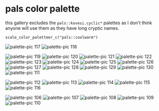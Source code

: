 # pals color palette

this gallery excludes the `pals::kovesi.cyclic*` palettes as I don't think anyone will use them as they have long cryptic names. 

```
scale_color_paletteer_c("pals::coolwarm")
```


![palette-pic 117](https://user-images.githubusercontent.com/55933131/145288980-bf568548-61fd-4612-bbc9-4bf38a796e14.png)
![palette-pic 118](https://user-images.githubusercontent.com/55933131/145288983-e2966a3e-71e3-4f23-9ac8-c0178389e604.png)

![palette-pic 119](https://user-images.githubusercontent.com/55933131/145288985-56d1901d-f9f2-4880-b49e-3aa5b8f9d87d.png)
![palette-pic 120](https://user-images.githubusercontent.com/55933131/145288986-dbc731ff-99b4-4ecf-a7d3-189382066edb.png)
![palette-pic 121](https://user-images.githubusercontent.com/55933131/145288987-2d529dab-0b42-4102-9bef-8517bde528bc.png)
![palette-pic 122](https://user-images.githubusercontent.com/55933131/145288988-7c419090-da91-417d-8d75-16b986a13e10.png)
![palette-pic 123](https://user-images.githubusercontent.com/55933131/145288989-37ef86e3-ad1c-4df7-abc5-25b0cc22f617.png)
![palette-pic 124](https://user-images.githubusercontent.com/55933131/145288990-17735783-17ca-40a9-814f-bbfae59ab47b.png)
![palette-pic 125](https://user-images.githubusercontent.com/55933131/145288992-b1aa5205-f763-4343-ba69-381b76b503c3.png)
![palette-pic 126](https://user-images.githubusercontent.com/55933131/145288993-6d3cad88-ad85-441f-b1f0-4f1e025578d4.png)
![palette-pic 127](https://user-images.githubusercontent.com/55933131/145288995-a6412169-3682-4022-9a31-ba85d980aaf4.png)
![palette-pic 128](https://user-images.githubusercontent.com/55933131/145288996-315a70ce-edd2-4f6b-a090-336736f468c9.png)
![palette-pic 129](https://user-images.githubusercontent.com/55933131/145288998-b21fce4d-a8d2-41be-b5ab-c7248b3149a4.png)
![palette-pic 130](https://user-images.githubusercontent.com/55933131/145288999-cd5f1b8f-0ae9-4be6-a40f-bd0e801a031d.png)
![palette-pic 111](https://user-images.githubusercontent.com/55933131/145288968-ac384c5e-5050-4faf-b1e5-af187703eff8.png)

![palette-pic 112](https://user-images.githubusercontent.com/55933131/145288971-00f82dde-df6e-4318-a14e-9549db050cd5.png)
![palette-pic 113](https://user-images.githubusercontent.com/55933131/145288972-d5901617-916d-4580-9938-4747bdb8a44d.png)
![palette-pic 114](https://user-images.githubusercontent.com/55933131/145288973-df40d4d0-f388-47a8-a86e-5c1e96513739.png)
![palette-pic 115](https://user-images.githubusercontent.com/55933131/145288975-9299f084-eac7-4fdb-b943-17c9c7a5b157.png)
![palette-pic 116](https://user-images.githubusercontent.com/55933131/145288977-c9f70f70-79a3-4a7b-b8c3-1c8fa4749449.png)

![palette-pic 106](https://user-images.githubusercontent.com/55933131/145288958-8fedb742-4875-462a-95d1-3250700d99ea.png)
![palette-pic 107](https://user-images.githubusercontent.com/55933131/145288961-96c3589b-81aa-4536-83cf-ba27c11d977c.png)
![palette-pic 108](https://user-images.githubusercontent.com/55933131/145288962-22161e1b-772c-498b-b1e0-214993c4c48c.png)
![palette-pic 109](https://user-images.githubusercontent.com/55933131/145288964-baa2a9a4-2dcc-4006-80e3-0bf4cf9281c3.png)
![palette-pic 110](https://user-images.githubusercontent.com/55933131/145288966-bfd6da9a-12c4-41b9-8997-2854ad238650.png)
